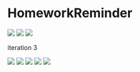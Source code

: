 # HomeworkReminder

![](http://i.imgur.com/ENN3U6M.png)
![](http://i.imgur.com/2zci8eg.png)
![](http://i.imgur.com/byJYsX0.png)

iteration 3

![](http://i.imgur.com/fE4PczU.png)
![](http://i.imgur.com/McLkudd.png)
![](http://i.imgur.com/7SC16WK.png)
![](http://i.imgur.com/LoO84dB.png)
![](http://i.imgur.com/5nay1Gm.png)
